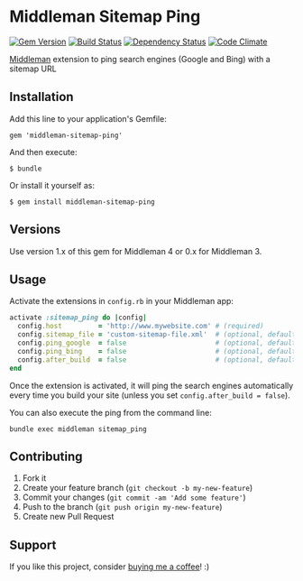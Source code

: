 # Middleman Sitemap Ping

[![Gem Version](https://badge.fury.io/rb/middleman-sitemap-ping.png)](http://badge.fury.io/rb/middleman-sitemap-ping)
[![Build Status](https://secure.travis-ci.org/bootstrap-ruby/middleman-bootstrap-navbar.png)](https://travis-ci.org/krautcomputing/middleman-sitemap-ping)
[![Dependency Status](https://gemnasium.com/krautcomputing/middleman-sitemap-ping.png)](https://gemnasium.com/krautcomputing/middleman-sitemap-ping)
[![Code Climate](https://codeclimate.com/github/krautcomputing/middleman-sitemap-ping.png)](https://codeclimate.com/github/krautcomputing/middleman-sitemap-ping)

[Middleman](https://middlemanapp.com/) extension to ping search engines (Google and Bing) with a sitemap URL

## Installation

Add this line to your application's Gemfile:

    gem 'middleman-sitemap-ping'

And then execute:

    $ bundle

Or install it yourself as:

    $ gem install middleman-sitemap-ping

## Versions

Use version 1.x of this gem for Middleman 4 or 0.x for Middleman 3.

## Usage

Activate the extensions in `config.rb` in your Middleman app:

```ruby
activate :sitemap_ping do |config|
  config.host         = 'http://www.mywebsite.com' # (required)                       Host of your website
  config.sitemap_file = 'custom-sitemap-file.xml'  # (optional, default: sitemap.xml) Name of your sitemap file
  config.ping_google  = false                      # (optional, default: true)        Ping Google?
  config.ping_bing    = false                      # (optional, default: true)        Ping Bing?
  config.after_build  = false                      # (optional, default: true)        Run automatically after build?
end
```

Once the extension is activated, it will ping the search engines automatically every time you build your site (unless you set `config.after_build = false`).

You can also execute the ping from the command line:

```
bundle exec middleman sitemap_ping
```

## Contributing

1. Fork it
2. Create your feature branch (`git checkout -b my-new-feature`)
3. Commit your changes (`git commit -am 'Add some feature'`)
4. Push to the branch (`git push origin my-new-feature`)
5. Create new Pull Request

## Support

If you like this project, consider [buying me a coffee](https://www.buymeacoffee.com/279lcDtbF)! :)
